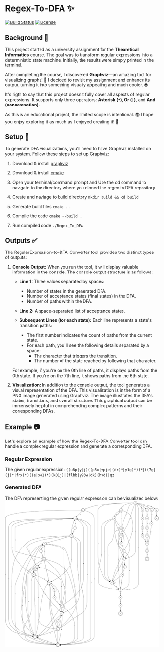 # Regex-To-DFA ✨

[![Build Status](https://img.shields.io/badge/build-passing-brightgreen)](https://github.com/Toms343/Regex-To-DFA)
[![License](https://img.shields.io/badge/license-MIT-blue)](https://github.com/Toms343/Regex-To-DFA/blob/main/LICENSE)

## Background 🤯

This project started as a university assignment for the **Theoretical Informatics** course. The goal was to transform regular expressions into a deterministic state machine. Initially, the results were simply printed in the terminal.  

After completing the course, I discovered **Graphviz**—an amazing tool for visualizing graphs! 🌟 I decided to revisit my assignment and enhance its output, turning it into something visually appealing and much cooler. 😎  

It's rigth to say that this project doesn't fully cover all aspects of regular expressions. It supports only three operators: **Asterisk (`*`)**, **Or (`|`)**, and **And (concatenation)**.  

As this is an educational project, the limited scope is intentional. 📚 I hope you enjoy exploring it as much as I enjoyed creating it! 🚀  


## Setup 🌱 

To generate DFA visualizations, you'll need to have Graphviz installed on your system. Follow these steps to set up Graphviz:

1. Download & install [graphviz](https://graphviz.org/download/)

2. Download & install [cmake](https://cmake.org/download/)

3. Open your terminal/command prompt and Use the cd command to navigate to the directory where you cloned the regex to DFA repository.

4. Create and naviage to build directory `mkdir build && cd build`

5. Generate build files `cmake ..`

6. Compile the code `cmake --build .`

7. Run compiled code `./Regex_To_DFA`

## Outputs ✅

The RegularExpression-to-DFA-Converter tool provides two distinct types of outputs:

1. **Console Output:** When you run the tool, it will display valuable information in the console. The console output structure is as follows:

   - **Line 1:** Three values separated by spaces:
     - Number of states in the generated DFA.
     - Number of acceptance states (final states) in the DFA.
     - Number of paths within the DFA.

   - **Line 2:** A space-separated list of acceptance states.

   - **Subsequent Lines (for each state):** Each line represents a state's transition paths:
     - The first number indicates the count of paths from the current state.
     - For each path, you'll see the following details separated by a space:
       - The character that triggers the transition.
       - The number of the state reached by following that character.

   For example, if you're on the 0th line of paths, it displays paths from the 0th state. If you're on the 7th line, it shows paths from the 6th state.

2. **Visualization:** In addition to the console output, the tool generates a visual representation of the DFA. This visualization is in the form of a PNG image generated using Graphviz. The image illustrates the DFA's states, transitions, and overall structure. This graphical output can be immensely helpful in comprehending complex patterns and their corresponding DFAs.

## Example 📷

Let's explore an example of how the Regex-To-DFA Converter tool can handle a complex regular expression and generate a corresponding DFA.

### Regular Expression
The given regular expression: `((u8p|y|j)((p5x|ypje|(dr)*|y1g)*))*|((7g|(j)*|fhx)*)((e|xo1)*)(k01j)|(flbb|y93w|dk)(hvd)|qz`

### Generated DFA
The DFA representing the given regular expression can be visualized below:
![Generated DFA](https://github.com/TomC333/Regex-To-DFA/blob/main/dfa.png)